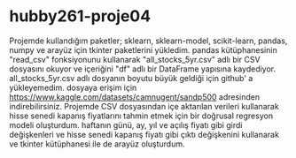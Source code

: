 # hubby261-proje04
Projemde kullandığım paketler; sklearn, sklearn-model, scikit-learn, pandas, numpy ve arayüz için tkinter paketlerini yükledim.
pandas kütüphanesinin "read_csv" fonksiyonunu kullanarak "all_stocks_5yr.csv" adlı bir CSV dosyasını okuyor ve içeriğini "df" adlı bir DataFrame yapısına kaydediyor. 
all_stocks_5yr.csv adlı dosyanın boyutu büyük geldiği için github' a yükleyemedim. dosyaya erişim için https://www.kaggle.com/datasets/camnugent/sandp500 adresinden indirebilirsiniz.
Projemde CSV dosyasından içe aktarılan verileri kullanarak hisse senedi kapanış fiyatlarını tahmin etmek için bir doğrusal regresyon modeli oluşturdum.
haftanın günü, ay, yıl ve açılış fiyatı gibi girdi değişkenleri ve hisse senedi kapanış fiyatı gibi çıktı değişkenini kullanarak ve  tkinter kütüphanesi ile de arayüz oluşturdum.
